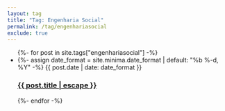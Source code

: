```yaml
---
layout: tag
title: "Tag: Engenharia Social"
permalink: /tag/engenhariasocial
exclude: true
---
```


<ul class="post-list">
    {%- for post in site.tags["engenhariasocial"] -%}
    <li>
        {%- assign date_format = site.minima.date_format | default: "%b %-d, %Y" -%}
        <span class="post-meta">
            {{ post.date | date: date_format }}
        </span>
        <h3>
            <a class="post-link" href="{{ post.url | relative_url }}">
            {{ post.title | escape }}
            </a>
        </h3>
    </li>
    {%- endfor -%}
</ul>